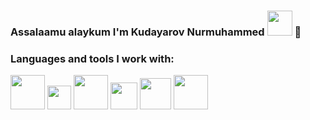 ### Assalaamu alaykum I'm Kudayarov Nurmuhammed <img src="https://media.giphy.com/media/hvRJCLFzcasrR4ia7z/giphy.gif" width="40px"> 🤚 <br/>
### Languages and tools I work with:
<code><img src="https://upload.wikimedia.org/wikipedia/commons/thumb/6/61/HTML5_logo_and_wordmark.svg/1200px-HTML5_logo_and_wordmark.svg.png" width="55px"></code>
<code><img src="https://perishablepress.com/wp/wp-content/images/2008/misc-chunks/css-logo.jpg" width="38px"></code>
<code><img src="https://fontawesomeicons.com/lib/svg/logo-sass.svg" width="55px"></code>
<code><img src="[https://logosdownload.com/logo/javascript-logo-512.png](https://media.licdn.com/dms/image/v2/D4E12AQFfe1nZbaWdMw/article-cover_image-shrink_720_1280/article-cover_image-shrink_720_1280/0/1698604163003?e=2147483647&v=beta&t=zrcrB8lfoVmZo0LcSLgut3A_4PwE6YFe9EK3iy17L2Y)" width="43px"></code>
<code><img src="https://encrypted-tbn0.gstatic.com/images?q=tbn:ANd9GcS2S30Y-syZ09Q5GXXGBT_0VqFQpmWRmitjr8nuS309TAIlTqzOZkZ8mx12wZBPAlbX39M&usqp=CAU" width="50px"></code>
<code><img src="https://www.pngfind.com/pngs/m/685-6854970_react-logo-png-png-download-logo-png-reactjs.png" width="55px"></code>
